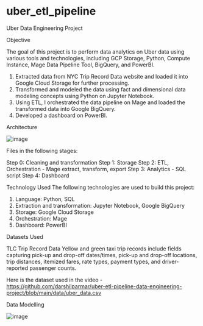 # uber_etl_pipeline
Uber Data Engineering Project

Objective

The goal of this project is to perform data analytics on Uber data using various tools and technologies, including GCP Storage, Python,
Compute Instance, Mage Data Pipeline Tool, BigQuery, and PowerBI.

1. Extracted data from NYC Trip Record Data website and loaded it into Google Cloud Storage for further processing.
2. Transformed and modeled the data using fact and dimensional data modeling concepts using Python on Jupyter Notebook.
3. Using ETL, I orchestrated the data pipeline on Mage and loaded the transformed data into Google BigQuery.
4. Developed a dashboard on PowerBI.

Architecture

![image](https://github.com/salmah52/uber_etl_pipeline/assets/44398948/ae2afe4b-3484-40f5-aff2-7a7f16d07592)

Files in the following stages:

Step 0: Cleaning and transformation 
Step 1: Storage
Step 2: ETL, Orchestration - Mage extract, transform, export
Step 3: Analytics - SQL script
Step 4: Dashboard

Technology Used
The following technologies are used to build this project:

1. Language: Python, SQL
2. Extraction and transformation: Jupyter Notebook, Google BigQuery
3. Storage: Google Cloud Storage
4. Orchestration: Mage
5. Dashboard: PowerBI


Datasets Used

TLC Trip Record Data Yellow and green taxi trip records include fields capturing pick-up and drop-off dates/times, pick-up and drop-off locations,
trip distances, itemized fares, rate types, payment types, and driver-reported passenger counts.

Here is the dataset used in the video - https://github.com/darshilparmar/uber-etl-pipeline-data-engineering-project/blob/main/data/uber_data.csv


Data Modelling

![image](https://github.com/salmah52/uber_etl_pipeline/assets/44398948/7eefea8a-67ba-43d9-833e-64ad9b388649)






